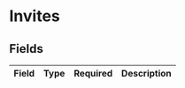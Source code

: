 # Invites


## Fields

| Field       | Type        | Required    | Description |
| ----------- | ----------- | ----------- | ----------- |